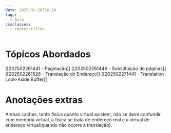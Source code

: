 ```yaml
---
date: 2025-02-26T16:24
tags:
  - Aula
cssclasses:
  - center-titles
---
```


# Tópicos Abordados

[[202502261441 - Paginação]]
[[202502261446 - Substituição de páginas]]
[[202502261526 - Translação do Endereço]]
[[202502271441 - Translation Look-Aside Buffer]]

# Anotações extras

Ambas caches, tanto física quanto virtual existem, não se deve confundir com memória virtual, a física se trata de endereço real e a virtual de endereço virtual(quando não ocorre a translação).